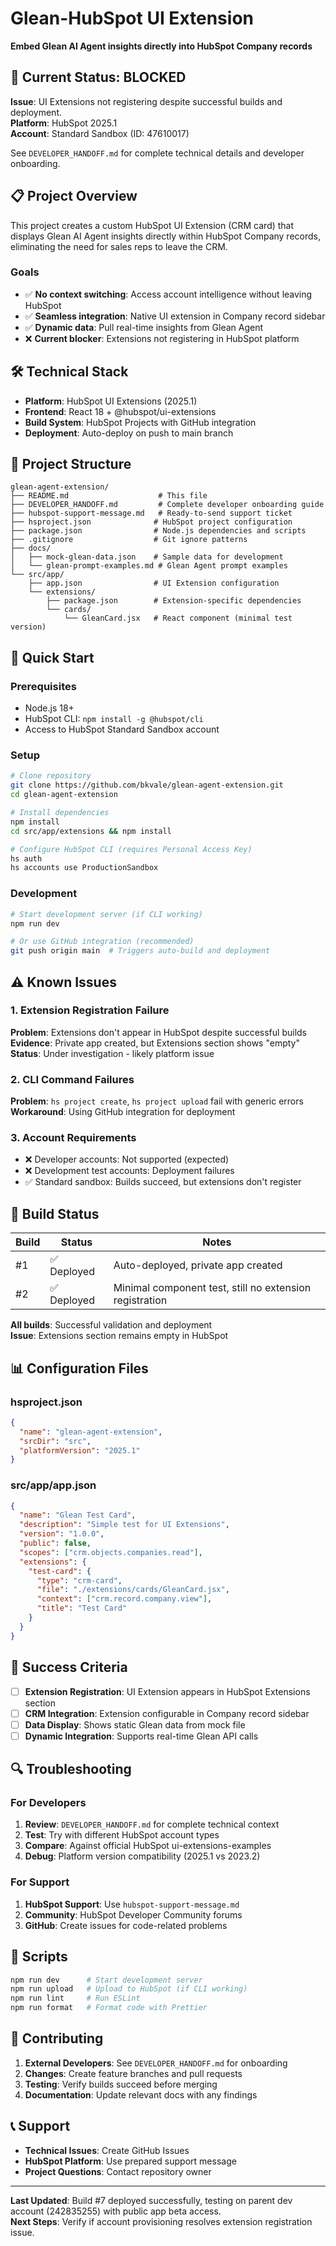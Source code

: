 # Glean-HubSpot UI Extension

**Embed Glean AI Agent insights directly into HubSpot Company records**

## 🚨 Current Status: BLOCKED

**Issue**: UI Extensions not registering despite successful builds and deployment.  
**Platform**: HubSpot 2025.1  
**Account**: Standard Sandbox (ID: 47610017)  

See `DEVELOPER_HANDOFF.md` for complete technical details and developer onboarding.

## 📋 Project Overview

This project creates a custom HubSpot UI Extension (CRM card) that displays Glean AI Agent insights directly within HubSpot Company records, eliminating the need for sales reps to leave the CRM.

### Goals
- ✅ **No context switching**: Access account intelligence without leaving HubSpot
- ✅ **Seamless integration**: Native UI extension in Company record sidebar  
- ✅ **Dynamic data**: Pull real-time insights from Glean Agent
- ❌ **Current blocker**: Extensions not registering in HubSpot platform

## 🛠 Technical Stack

- **Platform**: HubSpot UI Extensions (2025.1)
- **Frontend**: React 18 + @hubspot/ui-extensions
- **Build System**: HubSpot Projects with GitHub integration
- **Deployment**: Auto-deploy on push to main branch

## 📁 Project Structure

```
glean-agent-extension/
├── README.md                    # This file
├── DEVELOPER_HANDOFF.md         # Complete developer onboarding guide
├── hubspot-support-message.md   # Ready-to-send support ticket
├── hsproject.json              # HubSpot project configuration
├── package.json                # Node.js dependencies and scripts
├── .gitignore                  # Git ignore patterns
├── docs/                       
│   ├── mock-glean-data.json    # Sample data for development
│   └── glean-prompt-examples.md # Glean Agent prompt examples
└── src/app/
    ├── app.json                # UI Extension configuration
    └── extensions/
        ├── package.json        # Extension-specific dependencies
        └── cards/
            └── GleanCard.jsx   # React component (minimal test version)
```

## 🚀 Quick Start

### Prerequisites
- Node.js 18+
- HubSpot CLI: `npm install -g @hubspot/cli`
- Access to HubSpot Standard Sandbox account

### Setup
```bash
# Clone repository
git clone https://github.com/bkvale/glean-agent-extension.git
cd glean-agent-extension

# Install dependencies
npm install
cd src/app/extensions && npm install

# Configure HubSpot CLI (requires Personal Access Key)
hs auth
hs accounts use ProductionSandbox
```

### Development
```bash
# Start development server (if CLI working)
npm run dev

# Or use GitHub integration (recommended)
git push origin main  # Triggers auto-build and deployment
```

## ⚠️ Known Issues

### 1. Extension Registration Failure
**Problem**: Extensions don't appear in HubSpot despite successful builds  
**Evidence**: Private app created, but Extensions section shows "empty"  
**Status**: Under investigation - likely platform issue

### 2. CLI Command Failures  
**Problem**: `hs project create`, `hs project upload` fail with generic errors  
**Workaround**: Using GitHub integration for deployment

### 3. Account Requirements
- ❌ Developer accounts: Not supported (expected)
- ❌ Development test accounts: Deployment failures  
- ✅ Standard sandbox: Builds succeed, but extensions don't register

## 🔧 Build Status

| Build | Status | Notes |
|-------|--------|-------|
| #1 | ✅ Deployed | Auto-deployed, private app created |
| #2 | ✅ Deployed | Minimal component test, still no extension registration |

**All builds**: Successful validation and deployment  
**Issue**: Extensions section remains empty in HubSpot

## 📊 Configuration Files

### hsproject.json
```json
{
  "name": "glean-agent-extension",
  "srcDir": "src", 
  "platformVersion": "2025.1"
}
```

### src/app/app.json
```json
{
  "name": "Glean Test Card",
  "description": "Simple test for UI Extensions",
  "version": "1.0.0",
  "public": false,
  "scopes": ["crm.objects.companies.read"],
  "extensions": {
    "test-card": {
      "type": "crm-card",
      "file": "./extensions/cards/GleanCard.jsx", 
      "context": ["crm.record.company.view"],
      "title": "Test Card"
    }
  }
}
```

## 🎯 Success Criteria

- [ ] **Extension Registration**: UI Extension appears in HubSpot Extensions section
- [ ] **CRM Integration**: Extension configurable in Company record sidebar
- [ ] **Data Display**: Shows static Glean data from mock file
- [ ] **Dynamic Integration**: Supports real-time Glean API calls

## 🔍 Troubleshooting

### For Developers
1. **Review**: `DEVELOPER_HANDOFF.md` for complete technical context
2. **Test**: Try with different HubSpot account types 
3. **Compare**: Against official HubSpot ui-extensions-examples
4. **Debug**: Platform version compatibility (2025.1 vs 2023.2)

### For Support
1. **HubSpot Support**: Use `hubspot-support-message.md` 
2. **Community**: HubSpot Developer Community forums
3. **GitHub**: Create issues for code-related problems

## 📝 Scripts

```bash
npm run dev      # Start development server
npm run upload   # Upload to HubSpot (if CLI working)  
npm run lint     # Run ESLint
npm run format   # Format code with Prettier
```

## 🤝 Contributing

1. **External Developers**: See `DEVELOPER_HANDOFF.md` for onboarding
2. **Changes**: Create feature branches and pull requests
3. **Testing**: Verify builds succeed before merging
4. **Documentation**: Update relevant docs with any findings

## 📞 Support

- **Technical Issues**: Create GitHub Issues
- **HubSpot Platform**: Use prepared support message
- **Project Questions**: Contact repository owner

---

**Last Updated**: Build #7 deployed successfully, testing on parent dev account (242835255) with public app beta access.  
**Next Steps**: Verify if account provisioning resolves extension registration issue. 